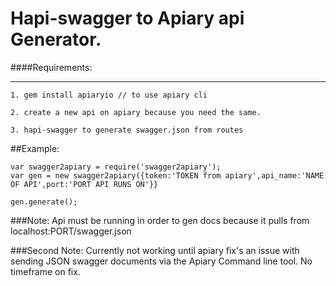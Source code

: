Hapi-swagger to Apiary api Generator.
==
####Requirements:
<hr>

	1. gem install apiaryio // to use apiary cli
	
	2. create a new api on apiary because you need the same.
	
	3. hapi-swagger to generate swagger.json from routes

##Example:

	var swagger2apiary = require('swagger2apiary');
	var gen = new swagger2apiary({token:'TOKEN from apiary',api_name:'NAME OF API',port:'PORT API RUNS ON'}}
	
	gen.generate();
	
###Note: Api must be running in order to gen docs because it pulls from localhost:PORT/swagger.json

###Second Note: Currently not working until apiary fix's an issue with sending JSON swagger documents via the Apiary Command line tool. No timeframe on fix.

	